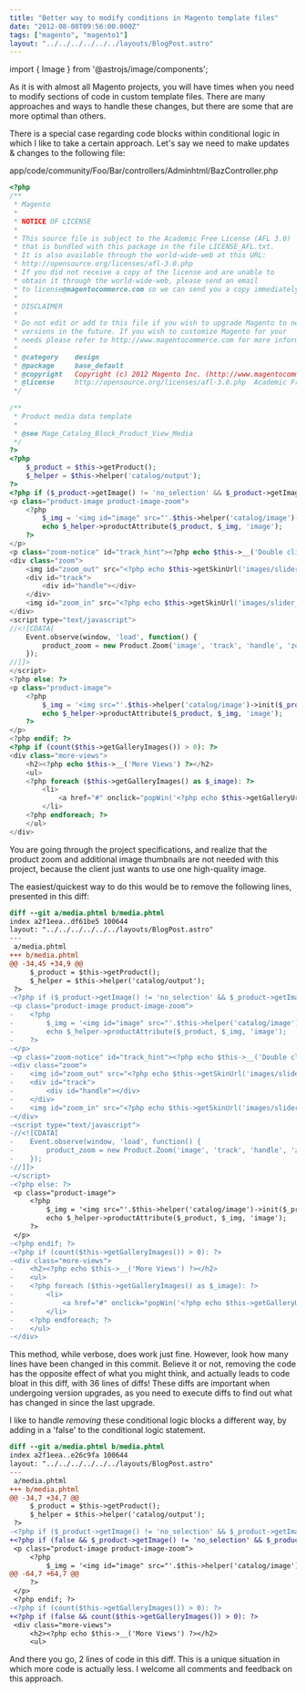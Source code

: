 ```yaml
---
title: "Better way to modify conditions in Magento template files"
date: "2012-08-08T09:56:00.000Z"
tags: ["magento", "magento1"]
layout: "../../../../../../layouts/BlogPost.astro"
---
```


import { Image } from '@astrojs/image/components';

As it is with almost all Magento projects, you will have times when you need to modify sections of code in custom template files. There are many approaches and ways to handle these changes, but there are some that are more optimal than others.

There is a special case regarding code blocks within conditional logic in which I like to take a certain approach. Let's say we need to make updates & changes to the following file:

<div class="gatsby-code-title">app/code/community/Foo/Bar/controllers/Adminhtml/BazController.php</div>

```php
<?php
/**
 * Magento
 *
 * NOTICE OF LICENSE
 *
 * This source file is subject to the Academic Free License (AFL 3.0)
 * that is bundled with this package in the file LICENSE_AFL.txt.
 * It is also available through the world-wide-web at this URL:
 * http://opensource.org/licenses/afl-3.0.php
 * If you did not receive a copy of the license and are unable to
 * obtain it through the world-wide-web, please send an email
 * to license@magentocommerce.com so we can send you a copy immediately.
 *
 * DISCLAIMER
 *
 * Do not edit or add to this file if you wish to upgrade Magento to newer
 * versions in the future. If you wish to customize Magento for your
 * needs please refer to http://www.magentocommerce.com for more information.
 *
 * @category    design
 * @package     base_default
 * @copyright   Copyright (c) 2012 Magento Inc. (http://www.magentocommerce.com)
 * @license     http://opensource.org/licenses/afl-3.0.php  Academic Free License (AFL 3.0)
 */
 
/**
 * Product media data template
 *
 * @see Mage_Catalog_Block_Product_View_Media
 */
?>
<?php
    $_product = $this->getProduct();
    $_helper = $this->helper('catalog/output');
?>
<?php if ($_product->getImage() != 'no_selection' && $_product->getImage()): ?>
<p class="product-image product-image-zoom">
    <?php
        $_img = '<img id="image" src="'.$this->helper('catalog/image')->init($_product, 'image').'" alt="'.$this->htmlEscape($this->getImageLabel()).'" title="'.$this->htmlEscape($this->getImageLabel()).'" />';
        echo $_helper->productAttribute($_product, $_img, 'image');
    ?>
</p>
<p class="zoom-notice" id="track_hint"><?php echo $this->__('Double click on above image to view full picture') ?></p>
<div class="zoom">
    <img id="zoom_out" src="<?php echo $this->getSkinUrl('images/slider_btn_zoom_out.gif') ?>" alt="<?php echo $this->__('Zoom Out') ?>" title="<?php echo $this->__('Zoom Out') ?>" class="btn-zoom-out" />
    <div id="track">
        <div id="handle"></div>
    </div>
    <img id="zoom_in" src="<?php echo $this->getSkinUrl('images/slider_btn_zoom_in.gif') ?>" alt="<?php echo $this->__('Zoom In') ?>" title="<?php echo $this->__('Zoom In') ?>" class="btn-zoom-in" />
</div>
<script type="text/javascript">
//<![CDATA[
    Event.observe(window, 'load', function() {
        product_zoom = new Product.Zoom('image', 'track', 'handle', 'zoom_in', 'zoom_out', 'track_hint');
    });
//]]>
</script>
<?php else: ?>
<p class="product-image">
    <?php
        $_img = '<img src="'.$this->helper('catalog/image')->init($_product, 'image')->resize(265).'" alt="'.$this->htmlEscape($this->getImageLabel()).'" title="'.$this->htmlEscape($this->getImageLabel()).'" />';
        echo $_helper->productAttribute($_product, $_img, 'image');
    ?>
</p>
<?php endif; ?>
<?php if (count($this->getGalleryImages()) > 0): ?>
<div class="more-views">
    <h2><?php echo $this->__('More Views') ?></h2>
    <ul>
    <?php foreach ($this->getGalleryImages() as $_image): ?>
        <li>
            <a href="#" onclick="popWin('<?php echo $this->getGalleryUrl($_image) ?>', 'gallery', 'width=300,height=300,left=0,top=0,location=no,status=yes,scrollbars=yes,resizable=yes'); return false;" title="<?php echo $this->htmlEscape($_image->getLabel()) ?>"><img src="<?php echo $this->helper('catalog/image')->init($this->getProduct(), 'thumbnail', $_image->getFile())->resize(56); ?>" width="56" height="56" alt="<?php echo $this->htmlEscape($_image->getLabel()) ?>" /></a>
        </li>
    <?php endforeach; ?>
    </ul>
</div>
```

You are going through the project specifications, and realize that the product zoom and additional image thumbnails are not needed with this project, because the client just wants to use one high-quality image.

The easiest/quickest way to do this would be to remove the following lines, presented in this diff:

```diff
diff --git a/media.phtml b/media.phtml
index a2f1eea..df61be5 100644
layout: "../../../../../../layouts/BlogPost.astro"
---
 a/media.phtml
+++ b/media.phtml
@@ -34,45 +34,9 @@
     $_product = $this->getProduct();
     $_helper = $this->helper('catalog/output');
 ?>
-<?php if ($_product->getImage() != 'no_selection' && $_product->getImage()): ?>
-<p class="product-image product-image-zoom">
-    <?php
-        $_img = '<img id="image" src="'.$this->helper('catalog/image')->init($_product, 'image').'" alt="'.$this->htmlEscape($this->getImageLabel()).'" title="'.$this->htmlEscape($this->getImageLabel()).'" />';
-        echo $_helper->productAttribute($_product, $_img, 'image');
-    ?>
-</p>
-<p class="zoom-notice" id="track_hint"><?php echo $this->__('Double click on above image to view full picture') ?></p>
-<div class="zoom">
-    <img id="zoom_out" src="<?php echo $this->getSkinUrl('images/slider_btn_zoom_out.gif') ?>" alt="<?php echo $this->__('Zoom Out') ?>" title="<?php echo $this->__('Zoom Out') ?>" class="btn-zoom-out" />
-    <div id="track">
-        <div id="handle"></div>
-    </div>
-    <img id="zoom_in" src="<?php echo $this->getSkinUrl('images/slider_btn_zoom_in.gif') ?>" alt="<?php echo $this->__('Zoom In') ?>" title="<?php echo $this->__('Zoom In') ?>" class="btn-zoom-in" />
-</div>
-<script type="text/javascript">
-//<![CDATA[
-    Event.observe(window, 'load', function() {
-        product_zoom = new Product.Zoom('image', 'track', 'handle', 'zoom_in', 'zoom_out', 'track_hint');
-    });
-//]]>
-</script>
-<?php else: ?>
 <p class="product-image">
     <?php
         $_img = '<img src="'.$this->helper('catalog/image')->init($_product, 'image')->resize(265).'" alt="'.$this->htmlEscape($this->getImageLabel()).'" title="'.$this->htmlEscape($this->getImageLabel()).'" />';
         echo $_helper->productAttribute($_product, $_img, 'image');
     ?>
 </p>
-<?php endif; ?>
-<?php if (count($this->getGalleryImages()) > 0): ?>
-<div class="more-views">
-    <h2><?php echo $this->__('More Views') ?></h2>
-    <ul>
-    <?php foreach ($this->getGalleryImages() as $_image): ?>
-        <li>
-            <a href="#" onclick="popWin('<?php echo $this->getGalleryUrl($_image) ?>', 'gallery', 'width=300,height=300,left=0,top=0,location=no,status=yes,scrollbars=yes,resizable=yes'); return false;" title="<?php echo $this->htmlEscape($_image->getLabel()) ?>"><img src="<?php echo $this->helper('catalog/image')->init($this->getProduct(), 'thumbnail', $_image->getFile())->resize(56); ?>" width="56" height="56" alt="<?php echo $this->htmlEscape($_image->getLabel()) ?>" /></a>
-        </li>
-    <?php endforeach; ?>
-    </ul>
-</div>
```

This method, while verbose, does work just fine. However, look how many lines have been changed in this commit. Believe it or not, removing the code has the opposite effect of what you might think, and actually leads to code bloat in this diff, with 36 lines of diffs! These diffs are important when undergoing version upgrades, as you need to execute diffs to find out what has changed in since the last upgrade.

I like to handle *removing* these conditional logic blocks a different way, by adding in a 'false' to the conditional logic statement.

```diff
diff --git a/media.phtml b/media.phtml
index a2f1eea..e26c9fa 100644
layout: "../../../../../../layouts/BlogPost.astro"
---
 a/media.phtml
+++ b/media.phtml
@@ -34,7 +34,7 @@
     $_product = $this->getProduct();
     $_helper = $this->helper('catalog/output');
 ?>
-<?php if ($_product->getImage() != 'no_selection' && $_product->getImage()): ?>
+<?php if (false && $_product->getImage() != 'no_selection' && $_product->getImage()): ?>
 <p class="product-image product-image-zoom">
     <?php
         $_img = '<img id="image" src="'.$this->helper('catalog/image')->init($_product, 'image').'" alt="'.$this->htmlEscape($this->getImageLabel()).'" title="'.$this->htmlEscape($this->getImageLabel()).'" />';
@@ -64,7 +64,7 @@
     ?>
 </p>
 <?php endif; ?>
-<?php if (count($this->getGalleryImages()) > 0): ?>
+<?php if (false && count($this->getGalleryImages()) > 0): ?>
 <div class="more-views">
     <h2><?php echo $this->__('More Views') ?></h2>
     <ul>
```

And there you go, 2 lines of code in this diff. This is a unique situation in which more code is actually less. I welcome all comments and feedback on this approach.
